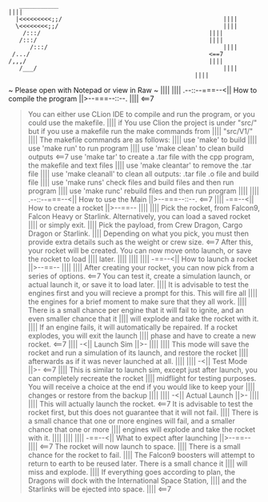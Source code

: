        ___________                                                                                              ||||
      |<<<<<<<<<;;/												||||
      \<<<<<<<<;;/												||||
	    /:::/												||||
	   /:::/												||||
          /:::/													||||
	 /.../													<==7
	/,,,/													||||
       /___/													||||
														||||
~ Please open with Notepad or view in Raw ~ 	              							||||
														||||
.--::--===--<||  How to compile the program  ||>--===--::--.							||||
														<==7
> You can either use CLion IDE to compile and run the program, or you could use the makefile.                   ||||
>if You use Clion the project is under "src/" but if you use a makefile run the make commands from              ||||
 "src/V1/"                                                                                  			||||
> The makefile commands are as follows:										||||
	use 'make' to build											||||
	use 'make run' to run program										||||
	use 'make clean' to clean build outputs									<==7
	use 'make tar' to create a .tar file with the cpp program, the makefile and text files			||||
	use 'make cleantar' to remove the .tar file								||||
	use 'make cleanall' to clean all outputs: .tar file .o file and build file				||||
	use 'make runs' check files and build files and then run program					||||
	use 'make runc' rebuild files and then run program							||||
														||||
.--::--===--<||  How to use the Main  ||>--===--::--.								<==7
														||||
-==--<|| How to create a rocket ||>--==--									||||
														||||
> Pick the rocket, from Falcon9, Falcon Heavy or Starlink. Alternatively, you can load a saved rocket		||||
  or simply exit.												||||
> Pick the payload, from Crew Dragon, Cargo Dragon or Starlink.							||||
> Depending on what you pick, you must then provide extra details such as the weight or crew size.		<==7
> After this, your rocket will be created. You can now move onto launch, or save the rocket to load		||||
  later.													||||
														||||
														||||
-==--<|| How to launch a rocket ||>--==--									||||
														||||
> After creating your rocket, you can now pick from a series of options.					<==7
> You can test it, create a simulation launch, or actual launch it, or save it to load later.			||||
> It is advisable to test the engines first and you will recieve a prompt for this. This will fire all		||||
  the engines for a brief moment to make sure that they all work.						||||
> There is a small chance per engine that it will fail to ignite, and an even smaller chance that it		||||
  will explode and take the rocket with it.									||||
> If an engine fails, it will automatically be repaired. If a rocket explodes, you will exit the launch		||||
  phase and have to create a new rocket.									<==7
														||||
-<|| Launch Sim ||>-												||||
														||||
> This mode will save the rocket and run a simulation of its launch, and restore the rocket			||||
  afterwards as if it was never launched at all.								||||
														||||
-<|| Test Mode ||>-												<==7
														||||
> This is similar to launch sim, except just after launch, you can completely recreate the rocket		||||
  midflight for testing purposes. You will receive a choice at the end if you would like to keep your		||||
  changes or restore from the backup										||||
														||||
-<|| Actual Launch ||>-												||||
														||||
> This will actually launch the rocket.										<==7
> It is advisable to test the rocket first, but this does not guarantee that it will not fail.			||||
> There is a small chance that one or more engines will fail, and a smaller chance that one or more		||||
  engines will explode and take the rocket with it.								||||
														||||
														||||
-==--<|| What to expect after launching ||>--==--								||||
														<==7
> The rocket will now launch to space.										||||
> There is a small chance for the rocket to fail.								||||
> The Falcon9 boosters will attempt to return to earth to be reused later. There is a small chance it		||||
  will miss and explode.											||||
> If everything goes according to plan, the Dragons will dock with the International Space Station,		||||
  and the Starlinks will be ejected into space.									||||
														<==7
